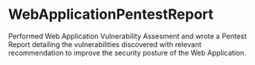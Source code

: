 # WebApplicationPentestReport
Performed Web Application Vulnerability Assesment and wrote a Pentest Report detailing the vulnerabilities discovered with relevant recommendation to improve the security posture of the Web Application.
